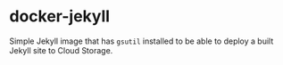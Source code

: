 # docker-jekyll
Simple Jekyll image that has `gsutil` installed to be able to deploy a built Jekyll site to Cloud Storage.
